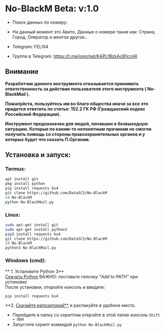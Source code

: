 # No-BlackM Beta: v:1.0
     
* Поиск данных по номеру:
* На данный момент это Авито, Данные о номере такие как: Страна, Город, Оператор
и многое другое..

* Telegram: FELIX4
* Группа в Telegram: https://t.me/joinchat/KAPLfBzkAcB1ccnR

## Внимание
**Разработчик данного инструмента отказывается принимать 
ответственность за действия 
пользователя этого инструмента ( No-BlackMail ).**

**Пожалуйста, пользуйтесь им во благо общества 
иначе за все это придется ответить по статье: 152.2 ГК РФ (Гражданский кодекс Российской Федерации).**

**Инструмент предназначен для людей, попавших в безвыходную ситуацию. Которые по каким-то непонятным причинам не смогли получить
помощь со стороны правоохранительных органов и у которых будет что сказать П.Органам.**       

## Установка и запуск:
### Termux:
```Bash
apt install git 
pkg install python
pip install requests bs4 
git clone https://github.com/DataSC3/No-BlackM
cd No-BlackM
python No-BlackMail.py
```
### Linux:
```Bash
sudo apt-get install git 
sudo apt-get install python3
pip3 install requests bs4 
git clone https://github.com/DataSC3/No-BlackM
cd No-BlackM
python3 No-BlackMail.py
```
### Windows (cmd):
** 1. Установите Python 3**\
[Скачать Python](https://www.python.org/downloads/) ВАЖНО: _поставьте галочку "Add to PATH" при установке_\
После установки, откройте консоль и введите:
```Bash
pip install requests bs4
```
**2. [Скачайте репозиторий**](https://github.com/DataSC3/No-BlackM) и распакуйте в удобное место.

* Перейдите в папку со скриптом откройте в этой папке консоль `Shift + ПКМ`
* Запустите скрипт командой `python No-BlackMail.py`
